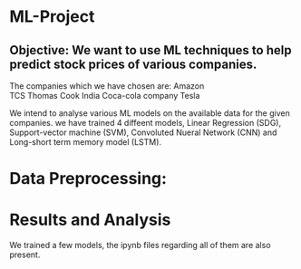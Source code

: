 # ML-Project

## Objective:  We want to use ML techniques to help predict stock prices of various companies.
 The companies which we have chosen are:
    Amazon  
    TCS 
    Thomas Cook India
    Coca-cola company
    Tesla
    
<!--   ###   Amazon
  ###   TCS
  ###   Thomas cook India
  ###   Tesla
  ###   Coca-cola company -->
 We intend to analyse various ML models on the available data for the given companies. we have trained 4 diffeent models, Linear Regression (SDG), Support-vector machine (SVM), Convoluted Nueral Network (CNN) and Long-short term memory model (LSTM).
 
# Data Preprocessing:

# Results and Analysis


We trained a few models, the ipynb files regarding all of them are also present.
